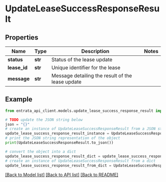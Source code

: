 # UpdateLeaseSuccessResponseResult


## Properties

Name | Type | Description | Notes
------------ | ------------- | ------------- | -------------
**status** | **str** | Status of the lease update | 
**lease_id** | **str** | Unique identifier for the lease | 
**message** | **str** | Message detailing the result of the lease update | 

## Example

```python
from entrata_api_client.models.update_lease_success_response_result import UpdateLeaseSuccessResponseResult

# TODO update the JSON string below
json = "{}"
# create an instance of UpdateLeaseSuccessResponseResult from a JSON string
update_lease_success_response_result_instance = UpdateLeaseSuccessResponseResult.from_json(json)
# print the JSON string representation of the object
print(UpdateLeaseSuccessResponseResult.to_json())

# convert the object into a dict
update_lease_success_response_result_dict = update_lease_success_response_result_instance.to_dict()
# create an instance of UpdateLeaseSuccessResponseResult from a dict
update_lease_success_response_result_from_dict = UpdateLeaseSuccessResponseResult.from_dict(update_lease_success_response_result_dict)
```
[[Back to Model list]](../README.md#documentation-for-models) [[Back to API list]](../README.md#documentation-for-api-endpoints) [[Back to README]](../README.md)


